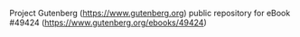 Project Gutenberg (https://www.gutenberg.org) public repository for eBook #49424 (https://www.gutenberg.org/ebooks/49424)
